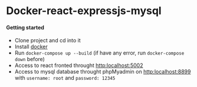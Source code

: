 # Docker-react-expressjs-mysql
#### Getting started

- Clone project and cd into it
- Install [docker](http://docker.io)
- Run `docker-compose up --build` (if have any error, run `docker-compose down` before)
- Access to react fronted throught [http:localhost:5002](http:localhost:5002)
- Access to mysql database throught phpMyadmin on [http:localhost:8899](http:localhost:8899)
with `username: root` and `password: 12345` 
